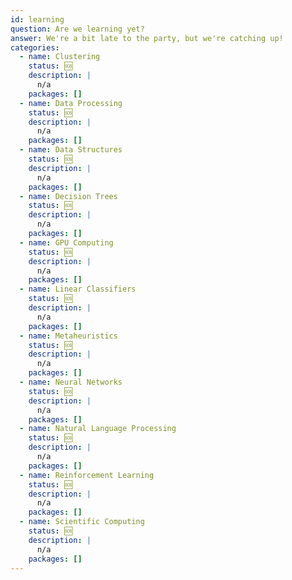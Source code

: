 ```yaml
---
id: learning
question: Are we learning yet?
answer: We're a bit late to the party, but we're catching up!
categories:
  - name: Clustering
    status: 🆘
    description: |
      n/a
    packages: []
  - name: Data Processing
    status: 🆘
    description: |
      n/a
    packages: []
  - name: Data Structures
    status: 🆘
    description: |
      n/a
    packages: []
  - name: Decision Trees
    status: 🆘
    description: |
      n/a
    packages: []
  - name: GPU Computing
    status: 🆘
    description: |
      n/a
    packages: []
  - name: Linear Classifiers
    status: 🆘
    description: |
      n/a
    packages: []
  - name: Metaheuristics
    status: 🆘
    description: |
      n/a
    packages: []
  - name: Neural Networks
    status: 🆘
    description: |
      n/a
    packages: []
  - name: Natural Language Processing
    status: 🆘
    description: |
      n/a
    packages: []
  - name: Reinforcement Learning
    status: 🆘
    description: |
      n/a
    packages: []
  - name: Scientific Computing
    status: 🆘
    description: |
      n/a
    packages: []
---
```

